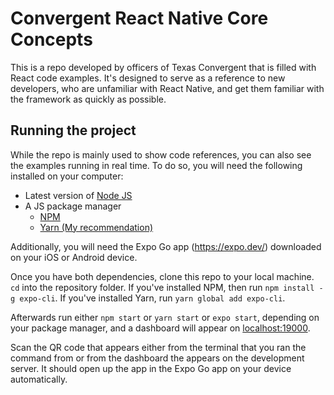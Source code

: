 # Convergent React Native Core Concepts

This is a repo developed by officers of Texas Convergent that is filled with React code examples. It's designed to serve as a reference to new developers, who are unfamiliar with React Native, and get them familiar with the framework as quickly as possible.

## Running the project

While the repo is mainly used to show code references, you can also see the examples running in real time. To do so, you will need the following installed on your computer:

* Latest version of [Node JS](https://nodejs.org/en/download/)
* A JS package manager
    * [NPM](https://docs.npmjs.com/downloading-and-installing-node-js-and-npm)
    * [Yarn (My recommendation)](https://classic.yarnpkg.com/en/docs/install/#windows-stable)

Additionally, you will need the Expo Go app (https://expo.dev/) downloaded on your iOS or Android device.

Once you have both dependencies, clone this repo to your local machine. `cd` into the repository folder. If you've installed NPM, then run `npm install -g expo-cli`. If you've installed Yarn, run `yarn global add expo-cli`.

Afterwards run either `npm start` or `yarn start` or `expo start`, depending on your package manager, and a dashboard will appear on [localhost:19000](http://localhost:19000). 

Scan the QR code that appears either from the terminal that you ran the command from or from the dashboard the appears on the development server. It should open up the app in the Expo Go app on your device automatically.
